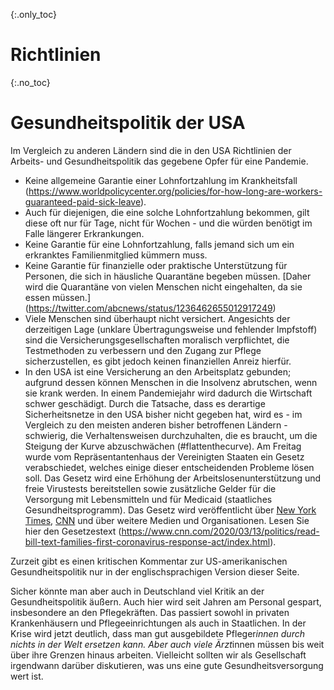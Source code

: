 {:.only_toc}
# Richtlinien

{:.no_toc}
# Gesundheitspolitik der USA
Im Vergleich zu anderen Ländern sind die in den USA Richtlinien der Arbeits- und Gesundheitspolitik das gegebene Opfer für eine Pandemie. 
- Keine allgemeine Garantie einer Lohnfortzahlung im Krankheitsfall (https://www.worldpolicycenter.org/policies/for-how-long-are-workers-guaranteed-paid-sick-leave). 
- Auch für diejenigen, die eine solche Lohnfortzahlung bekommen, gilt diese oft nur für Tage, nicht für Wochen - und die würden benötigt im Falle 
längerer Erkrankungen. 
- Keine Garantie für eine Lohnfortzahlung, falls jemand sich um ein erkranktes Familienmitglied kümmern muss. 
- Keine Garantie für finanzielle oder praktische Unterstützung für Personen, die sich in häusliche Quarantäne begeben müssen. [Daher wird die Quarantäne von vielen Menschen nicht eingehalten, da sie essen müssen.] (https://twitter.com/abcnews/status/1236462655012917249)
- Viele Menschen sind überhaupt nicht versichert. Angesichts der derzeitigen Lage (unklare Übertragungsweise und fehlender Impfstoff) sind die Versicherungsgesellschaften
 moralisch verpflichtet, die Testmethoden zu verbessern und den Zugang zur Pflege sicherzustellen, es gibt jedoch keinen finanziellen Anreiz hierfür. 
 - In den USA ist eine Versicherung an den Arbeitsplatz gebunden; aufgrund dessen können Menschen in die Insolvenz abrutschen, wenn sie krank werden. In einem Pandemiejahr wird dadurch die Wirtschaft schwer geschädigt. 
 Durch die Tatsache, dass es derartige Sicherheitsnetze in den USA bisher nicht gegeben hat, wird es - im Vergleich zu den meisten anderen bisher betroffenen Ländern - schwierig, die Verhaltensweisen durchzuhalten, die es braucht, um die Steigung der Kurve abzuschwächen (#flattenthecurve). Am Freitag wurde vom Repräsentantenhaus der Vereinigten Staaten ein Gesetz verabschiedet, welches einige dieser entscheidenden Probleme lösen soll. Das Gesetz wird eine Erhöhung der Arbeitslosenunterstützung und freie Virustests bereitstellen sowie zusätzliche Gelder für die Versorgung mit Lebensmitteln und für Medicaid (staatliches Gesundheitsprogramm). Das Gesetz wird veröffentlicht über [New York Times](https://www.nytimes.com/2020/03/13/us/politics/trump-coronavirus-relief-congress.html), [CNN](https://www.cnn.com/2020/03/13/politics/coronavirus-relief-congress/index.html) und über weitere Medien und Organisationen. Lesen Sie hier den Gesetzestext (https://www.cnn.com/2020/03/13/politics/read-bill-text-families-first-coronavirus-response-act/index.html).
 

Zurzeit gibt es einen kritischen Kommentar zur US-amerikanischen Gesundheitspolitik nur in der englischsprachigen Version dieser Seite.

Sicher könnte man aber auch in Deutschland viel Kritik an der Gesundheitspolitik äußern. Auch hier wird seit Jahren am Personal gespart, insbesondere an den Pflegekräften. Das passiert sowohl in privaten Krankenhäusern und Pflegeeinrichtungen als auch in Staatlichen. In der Krise wird jetzt deutlich, dass man gut ausgebildete Pfleger*innen durch nichts in der Welt ersetzen kann. Aber auch viele Ärzt*innen müssen bis weit über ihre Grenzen hinaus arbeiten. Vielleicht sollten wir als Gesellschaft irgendwann darüber diskutieren, was uns eine gute Gesundheitsversorgung wert ist.
